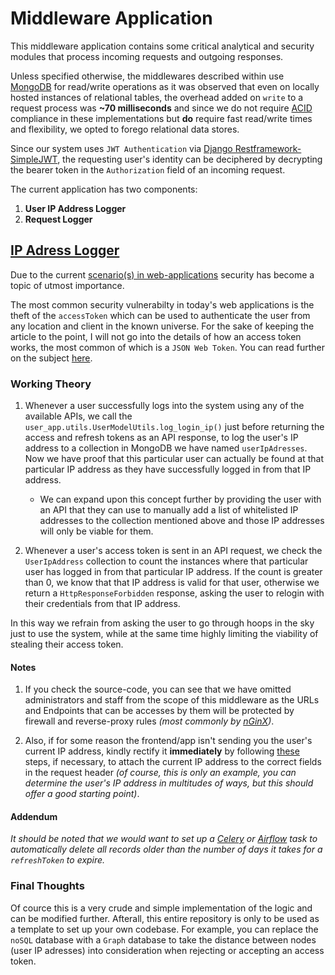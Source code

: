 # Middleware Application

This middleware application contains some critical analytical and security modules that process incoming requests and outgoing responses.

Unless specified otherwise, the middlewares described within use [MongoDB](https://www.mongodb.com/) for read/write operations as it was observed that even on locally hosted instances of relational tables, the overhead added on `write` to a request process was __~70 milliseconds__ and since we do not require [ACID](https://www.ibm.com/docs/en/cics-ts/5.4?topic=processing-acid-properties-transactions) compliance in these implementations but __do__ require fast read/write times and flexibility, we opted to forego relational data stores.

Since our system uses `JWT Authentication` via [Django Restframework-SimpleJWT](https://django-rest-framework-simplejwt.readthedocs.io/en/latest/), the requesting user's identity can be deciphered by decrypting the bearer token in the `Authorization` field of an incoming request.

The current application has two components:

1. __User IP Address Logger__
2. __Request Logger__

## [IP Adress Logger](ip_checker.py)

Due to the current [scenario(s) in web-applications](https://www.google.com/search?q=youtube+channel+hacked&source=lnms&tbm=nws&sa=X&ved=2ahUKEwjQjsGO5L_-AhWtTWwGHfoZDjQQ_AUoA3oECAEQBQ&biw=1366&bih=667&dpr=1) security has become a topic of utmost importance.

The most common security vulnerabilty in today's web applications is the theft of the `accessToken` which can be used to authenticate the user
from any location and client in the known universe. For the sake of keeping the article to the point, I will not go into the details of how an access token works, the most common of which is a `JSON Web Token`. You can read further on the subject [here](https://jwt.io/introduction).

### Working Theory

1. Whenever a user successfully logs into the system using any of the available APIs, we call the `user_app.utils.UserModelUtils.log_login_ip()` just before returning the access and refresh tokens as an API response, to log the user's IP address to a collection in MongoDB we have named `userIpAdresses`. Now we have proof that this particular user can actually be found at that particular IP address as they have successfully logged in from that IP address.

    - We can expand upon this concept further by providing the user with an API that they can use to manually add a list of whitelisted IP addresses to the collection mentioned above and those IP addresses will only be viable for them.

2. Whenever a user's access token is sent in an API request, we check the `UserIpAddress` collection to count the instances where that particular user has logged in from that particular IP address. If the count is greater than 0, we know that that IP address is valid for that user, otherwise we return a `HttpResponseForbidden` response, asking the user to relogin with their credentials from that IP address.

In this way we refrain from asking the user to go through hoops in the sky just to use the system, while at the same time highly limiting the viability of stealing their access token.

#### Notes

1. If you check the source-code, you can see that we have omitted administrators and staff from the scope of this middleware as the URLs and Endpoints that can be accesses by them will be protected by firewall and reverse-proxy rules _(most commonly by [nGinX](https://www.nginx.com/))_.

2. Also, if for some reason the frontend/app isn't sending you the user's current IP address, kindly rectify it __immediately__ by following [these](https://www.thetechplatform.com/post/how-to-get-user-ip-address-in-react-js) steps, if necessary, to attach the current IP address to the correct fields in the request header _(of course, this is only an example, you can determine the user's IP address in multitudes of ways, but this should offer a good starting point)_.

#### Addendum
_It should be noted that we would want to set up a [Celery](https://docs.celeryq.dev/) or [Airflow](https://airflow.apache.org/) task to automatically delete all records older than the number of days it takes for a `refreshToken` to expire._

### Final Thoughts

Of cource this is a very crude and simple implementation of the logic and can be modified further. Afterall, this entire repository is only to be used as a template to set up your own codebase. For example, you can replace the `noSQL` database with a `Graph` database to take the distance between nodes (user IP adresses) into consideration when rejecting or accepting an access token.
